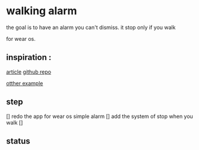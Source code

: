# walking alarm

the goal is to have an alarm you can't dismiss. it stop only if you walk

for wear os.

## inspiration :

[article](https://learntodroid.com/how-to-create-a-simple-alarm-clock-app-in-android/)
[github repo](https://github.com/learntodroid/SimpleAlarmClock)

[otther example](https://www.journaldev.com/27681/android-alarmmanager-broadcast-receiver-and-service)

## step
[] redo the app for wear os simple alarm
[] add the system of stop when you walk
[]

## status


